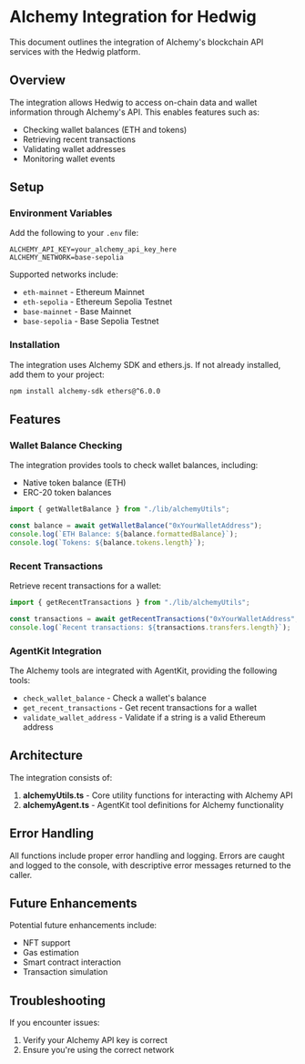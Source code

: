 # Alchemy Integration for Hedwig

This document outlines the integration of Alchemy's blockchain API services with the Hedwig platform.

## Overview

The integration allows Hedwig to access on-chain data and wallet information through Alchemy's API. This enables features such as:

- Checking wallet balances (ETH and tokens)
- Retrieving recent transactions
- Validating wallet addresses
- Monitoring wallet events

## Setup

### Environment Variables

Add the following to your `.env` file:

```
ALCHEMY_API_KEY=your_alchemy_api_key_here
ALCHEMY_NETWORK=base-sepolia
```

Supported networks include:
- `eth-mainnet` - Ethereum Mainnet
- `eth-sepolia` - Ethereum Sepolia Testnet
- `base-mainnet` - Base Mainnet
- `base-sepolia` - Base Sepolia Testnet

### Installation

The integration uses Alchemy SDK and ethers.js. If not already installed, add them to your project:

```bash
npm install alchemy-sdk ethers@^6.0.0
```

## Features

### Wallet Balance Checking

The integration provides tools to check wallet balances, including:
- Native token balance (ETH)
- ERC-20 token balances

```typescript
import { getWalletBalance } from "./lib/alchemyUtils";

const balance = await getWalletBalance("0xYourWalletAddress");
console.log(`ETH Balance: ${balance.formattedBalance}`);
console.log(`Tokens: ${balance.tokens.length}`);
```

### Recent Transactions

Retrieve recent transactions for a wallet:

```typescript
import { getRecentTransactions } from "./lib/alchemyUtils";

const transactions = await getRecentTransactions("0xYourWalletAddress", 5);
console.log(`Recent transactions: ${transactions.transfers.length}`);
```

### AgentKit Integration

The Alchemy tools are integrated with AgentKit, providing the following tools:

- `check_wallet_balance` - Check a wallet's balance
- `get_recent_transactions` - Get recent transactions for a wallet
- `validate_wallet_address` - Validate if a string is a valid Ethereum address

## Architecture

The integration consists of:

1. **alchemyUtils.ts** - Core utility functions for interacting with Alchemy API
2. **alchemyAgent.ts** - AgentKit tool definitions for Alchemy functionality

## Error Handling

All functions include proper error handling and logging. Errors are caught and logged to the console, with descriptive error messages returned to the caller.

## Future Enhancements

Potential future enhancements include:
- NFT support
- Gas estimation
- Smart contract interaction
- Transaction simulation

## Troubleshooting

If you encounter issues:

1. Verify your Alchemy API key is correct
2. Ensure you're using the correct network
 
